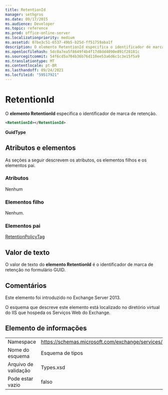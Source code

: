 ```yaml
---
title: RetentionId
manager: sethgros
ms.date: 09/17/2015
ms.audience: Developer
ms.topic: reference
ms.prod: office-online-server
ms.localizationpriority: medium
ms.assetid: 07be3c51-6537-49b5-b25d-ff51759aba1f
description: O elemento RetentionId especifica o identificador de marca de retenção.
ms.openlocfilehash: 5dc0a7ea5f8649f4b4f17d8dd4090e891f28181c
ms.sourcegitcommit: 54f6cd5a704b36b76d110ee53a6d6c1c3e15f5a9
ms.translationtype: MT
ms.contentlocale: pt-BR
ms.lasthandoff: 09/24/2021
ms.locfileid: "59517921"
---
```

# <a name="retentionid"></a>RetentionId

O **elemento RetentionId** especifica o identificador de marca de retenção. 
  
```XML
<RetentionId></RetentionId>
```

 **GuidType**
## <a name="attributes-and-elements"></a>Atributos e elementos

As seções a seguir descrevem os atributos, os elementos filhos e os elementos pai.
  
### <a name="attributes"></a>Atributos

Nenhum
  
### <a name="child-elements"></a>Elementos filho

Nenhum.
  
### <a name="parent-elements"></a>Elementos pai

[RetentionPolicyTag](retentionpolicytag.md)
  
## <a name="text-value"></a>Valor de texto

O valor de texto do **elemento RetentionId** é o identificador de marca de retenção no formulário GUID. 
  
## <a name="remarks"></a>Comentários

Este elemento foi introduzido no Exchange Server 2013.
  
O esquema que descreve este elemento está localizado no diretório virtual do IIS que hospeda os Serviços Web do Exchange.
  
## <a name="element-information"></a>Elemento de informações

|||
|:-----|:-----|
|Namespace  <br/> |https://schemas.microsoft.com/exchange/services/2006/types  <br/> |
|Nome do esquema  <br/> |Esquema de tipos  <br/> |
|Arquivo de validação  <br/> |Types.xsd  <br/> |
|Pode estar vazio  <br/> |falso  <br/> |
   

